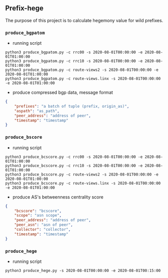 ## Prefix-hege

The purpose of this project is to calculate hegemony value for wild prefixes.

### `produce_bgpatom`
- running script
```python3
python3 produce_bgpatom.py -c rrc00 -s 2020-08-01T00:00:00 -e 2020-08-01T01:00:00
python3 produce_bgpatom.py -c rrc10 -s 2020-08-01T00:00:00 -e 2020-08-01T01:00:00
python3 produce_bgpatom.py -c route-views2 -s 2020-08-01T00:00:00 -e 2020-08-01T01:00:00
python3 produce_bgpatom.py -c route-views.linx -s 2020-08-01T00:00:00 -e 2020-08-01T01:00:00
```
- produce compressed bgp data, message format
```json
{
    "prefixes": "a batch of tuple (prefix, origin_as)",
    "aspath": "as_path",
    "peer_address": "address of peer",
    "timestamp": "timestamp"
}
```

###  `produce_bscore`
- running script
```python3
python3 produce_bcscore.py -c rrc00 -s 2020-08-01T00:00:00 -e 2020-08-01T01:00:00
python3 produce_bcscore.py -c rrc10 -s 2020-08-01T00:00:00 -e 2020-08-01T01:00:00
python3 produce_bcscore.py -c route-views2 -s 2020-08-01T00:00:00 -e 2020-08-01T01:00:00
python3 produce_bcscore.py -c route-views.linx -s 2020-08-01T00:00:00 -e 2020-08-01T01:00:00
```
- produce AS's betweenness centrality score
```json
{
    "bcscore": "bcscore",
    "scope": "asn scope",
    "peer_address": "address of peer",
    "peer_asn": "asn of peer",
    "collector": "collector",
    "timestamp": "timestamp"
}
```

### `produce_hege`
- running script
```python3
python3 produce_hege.py -s 2020-08-01T00:00:00 -e 2020-08-01T00:15:00
```